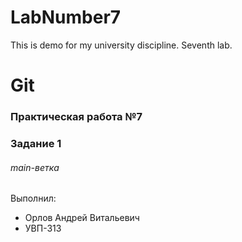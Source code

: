 # LabNumber7
This is demo for my university discipline. Seventh lab.

# Git

### Практическая работа №7

### Задание 1

###### main-ветка

Выполнил:

* Орлов Андрей Витальевич
* УВП-313
